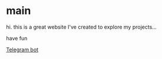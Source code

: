 # main

hi. this is a great website I've created to explore my projects...

have fun

[Telegram bot](./pages/telegram_ode_plot.md)